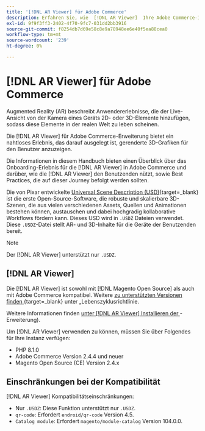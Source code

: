 ```yaml
---
title: '[!DNL AR Viewer] für Adobe Commerce'
description: Erfahren Sie, wie  [!DNL AR Viewer]  Ihre Adobe Commerce-Instanz unterstützen kann und wie Sie die Erweiterung erfolgreich integrieren und einrichten können.
exl-id: 9f9f3ff3-2402-4f70-9fc7-031dd2bb3916
source-git-commit: f8254db7d69e58c8e9a78948ee6e40f5ea88cea0
workflow-type: tm+mt
source-wordcount: '239'
ht-degree: 0%

---
```


# [!DNL AR Viewer] für Adobe Commerce

Augmented Reality (AR) beschreibt Anwendererlebnisse, die der Live-Ansicht von der Kamera eines Geräts 2D- oder 3D-Elemente hinzufügen, sodass diese Elemente in der realen Welt zu leben scheinen.

Die [!DNL AR Viewer] für Adobe Commerce-Erweiterung bietet ein nahtloses Erlebnis, das darauf ausgelegt ist, gerenderte 3D-Grafiken für den Benutzer anzuzeigen.

Die Informationen in diesem Handbuch bieten einen Überblick über das Onboarding-Erlebnis für die [!DNL AR Viewer] in Adobe Commerce und darüber, wie die [!DNL AR Viewer] den Benutzenden nützt, sowie Best Practices, die auf dieser Journey befolgt werden sollten.

Die von Pixar entwickelte [Universal Scene Description (USD)](https://openusd.org/release/index.html){target=_blank} ist die erste Open-Source-Software, die robuste und skalierbare 3D-Szenen, die aus vielen verschiedenen Assets, Quellen und Animationen bestehen können, austauschen und dabei hochgradig kollaborative Workflows fördern kann. Dieses USD wird in `.USDZ` Dateien verwendet. Diese `.USDZ`-Datei stellt AR- und 3D-Inhalte für die Geräte der Benutzenden bereit.

>[!NOTE]
>
> Der [!DNL AR Viewer] unterstützt nur `.USDZ`.

## [!DNL AR Viewer]

Die [!DNL AR Viewer] ist sowohl mit [!DNL Magento Open Source] als auch mit Adobe Commerce kompatibel. Weitere [&#x200B; zu unterstützten Versionen finden &#x200B;](https://experienceleague.adobe.com/docs/commerce-operations/release/planning/lifecycle-policy.html?lang=de){target=_blank} unter „Lebenszyklusrichtlinie.

Weitere Informationen finden [&#x200B; unter  [!DNL AR Viewer] Installieren der &#x200B;](../catalog/ar-viewer-setup.md)-Erweiterung).

Um [!DNL AR Viewer] verwenden zu können, müssen Sie über Folgendes für Ihre Instanz verfügen:

* PHP 8.1.0
* Adobe Commerce Version 2.4.4 und neuer
* Magento Open Source (CE) Version 2.4.x

## Einschränkungen bei der Kompatibilität

[!DNL AR Viewer] Kompatibilitätseinschränkungen:

* Nur `.USDZ`: Diese Funktion unterstützt nur `.USDZ`.
* `qr-code`: Erfordert `endroid/qr-code` Version 4.5.
* `Catalog module`: Erfordert `magento/module-catalog` Version 104.0.0.
